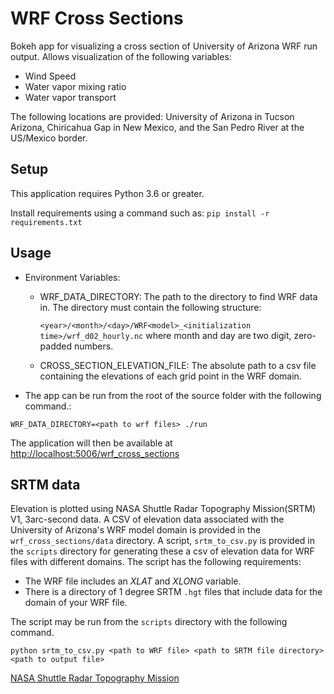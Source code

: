 # WRF Cross Sections

Bokeh app for visualizing a cross section of University of Arizona WRF run output. Allows visualization of the following variables:
- Wind Speed
- Water vapor mixing ratio
- Water vapor transport

The following locations are provided: University of Arizona in Tucson Arizona, Chiricahua Gap in New Mexico, and the San Pedro River at the US/Mexico border.

## Setup
This application requires Python 3.6 or greater.

Install requirements using a command such as:
	`pip install -r requirements.txt`


## Usage
  * Environment Variables:
    * WRF_DATA_DIRECTORY: The path to the directory to find WRF data in. The directory must contain the following structure:

		`<year>/<month>/<day>/WRF<model>_<initialization time>/wrf_d02_hourly.nc` where month and day are two digit, zero-padded numbers.
	* CROSS_SECTION_ELEVATION_FILE: The absolute path to a csv file containing the elevations of each grid point in the WRF domain. 	
  * The app can be run from the root of the source folder with the following command.:
```
WRF_DATA_DIRECTORY=<path to wrf files> ./run
```

The application will then be available at [http://localhost:5006/wrf_cross_sections](http://localhost:5006/wrf_cross_sections)


## SRTM data
Elevation is plotted using NASA Shuttle Radar Topography Mission(SRTM) V1, 3arc-second data. A CSV of elevation data associated with the University of Arizona's WRF model domain is provided in the `wrf_cross_sections/data` directory. A script, `srtm_to_csv.py` is provided in the `scripts` directory for generating these a csv of elevation data for WRF files with different domains.
The script has the following requirements:

- The WRF file includes an *XLAT* and *XLONG* variable.
- There is a directory of 1 degree SRTM `.hgt` files that include data for the domain of your WRF file.

The script may be run from the `scripts` directory with the following command.
```
python srtm_to_csv.py <path to WRF file> <path to SRTM file directory> <path to output file>
```


[NASA Shuttle Radar Topography Mission](https://www2.jpl.nasa.gov/srtm/) 
